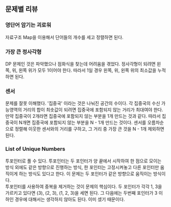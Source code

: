 ## 문제별 리뷰
### 영단어 암기는 괴로워
자료구조 Map을 이용해서 단어들의 개수를 세고 정렬하면 된다.
### 가장 큰 정사각형
DP 문제인 것은 파악했으나 점화식을 찾는데 어려움을 겪었다. 정사각형이 되려면 왼쪽, 위, 왼쪽 위가 모두 1이어야 한다. 따라서 1일 경우 왼쪽, 위, 왼쪽 위의 최소값을 누적하면 된다.
### 센서
문제를 잘못 이해했다. '집중국' 이라는 것은 나눠진 공간의 수이다. 각 집중국의 수신 가능영역의 거리의 합이 최솟값이 되려면 집중국에 포함되지 않는 거리가 최대여야 한다. 만약 집중국이 2개라면 집중국에 포함되지 않는 부분을 1개 만드는 것과 같다. 따라서 집중국이 N개면 집중국에 포함되지 않는 부분을 N - 1개 만드는 것이다. 센서를 오름차순으로 정렬해 이웃한 센서와의 거리를 구하고, 그 거리 중 가장 큰 것을 N - 1개 제외하면 된다.
### List of Unique Numbers
투포인터로 풀 수 있다. 투포인터는 두 포인터가 양 끝에서 시작하여 한 점으로 모이는 방식 외에도 같은 방향으로 진행하는 방식, 한 포인터는 고정시켜놓고 다른 포인터만 움직이게 하는 방식도 있다고 한다. 이 문제는 두 포인터가 같은 방향으로 움직이는 방식이다.   
투포인터를 사용하여 중복을 제거하는 것이 문제의 핵심이다. 두 포인터가 각각 1, 3을 가르키고 있다면 (3), (2, 3), (1, 2, 3)을 세면 된다. 그 다음에는 두번째 포인터가 3 이하인 경우에 대해서는 생각하지 않아도 된다. 이미 셌기 때문이다.